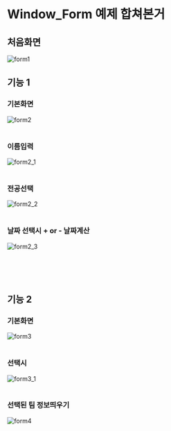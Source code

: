 # Window_Form 예제 합쳐본거

## 처음화면
![form1](https://github.com/HaruNine/Window_Form_example/assets/149753122/f465cf70-d30f-4184-9c8d-ace591afe403)

## 기능 1
### 기본화면
![form2](https://github.com/HaruNine/Window_Form_example/assets/149753122/ac899a7d-5047-4608-aa50-9c09b58a4dd9)
<br/><br/>
### 이름입력
![form2_1](https://github.com/HaruNine/Window_Form_example/assets/149753122/02530e00-cea5-4a00-bda6-cfe61d85ac79)
<br/><br/>
### 전공선택
![form2_2](https://github.com/HaruNine/Window_Form_example/assets/149753122/aa6e0ef3-9383-4a04-b1d9-d559cb9472ba)
<br/><br/>
### 날짜 선택시 + or - 날짜계산
![form2_3](https://github.com/HaruNine/Window_Form_example/assets/149753122/27b63cf8-a97d-4c31-9027-cd2f3123def0)
<br/><br/><br/><br/><br/>

## 기능 2
### 기본화면
![form3](https://github.com/HaruNine/Window_Form_example/assets/149753122/1fd72531-3164-4c07-890e-956a20234a0d)
<br/><br/>
### 선택시
![form3_1](https://github.com/HaruNine/Window_Form_example/assets/149753122/d9f19ee2-fa46-42b3-baba-c99f957c5bda)
<br/><br/>
### 선택된 팀 정보띄우기
![form4](https://github.com/HaruNine/Window_Form_example/assets/149753122/0495ed0f-8c04-4918-89b7-76cc3e82760a)
<br/><br/><br/><br/>
